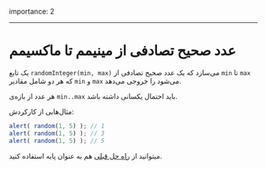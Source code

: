 importance: 2

---

# عدد صحیح تصادفی از مینیمم تا ماکسیمم

یک تابع `randomInteger(min, max)` می‌سازد که یک عدد صحیح تصادفی از `min` تا `max` که هر دو شامل مقادیر `min` و `max` می‌شود را خروجی می‌دهد. 

هر عدد از بازه‌ی `min..max` باید احتمال یکسانی داشته باشد.

مثال‌هایی از کارکردش:
```js
alert( random(1, 5) ); // 1
alert( random(1, 5) ); // 3
alert( random(1, 5) ); // 5
```

میتوانید از [راه حل قبلی](info:task/random-min-max) هم به عنوان پایه استفاده کنید.
